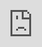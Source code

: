 ```yaml
---
layout: single
title: "Procedural First-Person Animation System"
excerpt: A breakdown of the first-person animation framework used in Cloud Crashers, and guide to building a similar system.
header:
    teaser: /assets/images/per-post/fpp-animation/fppanim-teaser.png
author: Meta
---
```


A breakdown of the first-person animation framework used in _Cloud Crashers_, and guide to building a similar system.

**_This page is still a work-in-progress!_**
{: .notice--info}

## Introduction

**TODO: Teaser**

[_Cloud Crashers_](https://store.steampowered.com/app/2995940/Cloud_Crashers/) is a hero-based fighting game. Each playable character has a unique weapon, set of abilities, and overall aesthetic that feels distinct.

When designing the game's first-person animation system, we needed a robust framework that could streamline building large numbers of complex animation sets. But we also wanted a way to make each character feel unique, with their own sense of personality.

As I was researching solutions for animation systems, I came across this brilliant GDC talk by Blizzard Entertainment's Matt Boehm:

<iframe width="560" height="315" src="https://www.youtube.com/embed/7t0hLZd_8Z4?si=M6_tnPrCOSfHf0jU&amp;start=1192" title="YouTube video player" frameborder="0" allow="accelerometer; autoplay; clipboard-write; encrypted-media; gyroscope; picture-in-picture; web-share" referrerpolicy="strict-origin-when-cross-origin" allowfullscreen></iframe>
<br>
In this presentation, Matt breaks down how _Overwatch_ uses animation layers, additives, and spring models—among other tricks—to convey each hero's unique personality through procedural first-person animations.

Even though it isn't a technical talk, Matt's high-level explanation of _Overwatch's_ animation framework provided great insights and inspiration for building a similar system for _Cloud Crashers_ in Unreal Engine.

In this article, I'll show how to implement a flexible first-person animation system from scratch. By the end, we'll have an extremely powerful animation blueprint which can be used to create robust animation sets like this:

**TODO: Final result**

If you want to skip over the tutorial (I know it's pretty long) and just steal the code, check out the [CharacterAnimInstanceBase](https://github.com/ChangeStudios/ProjectCrash/blob/release/Source/ProjectCrash/Animation/CharacterAnimInstanceBase.h) and [FirstPersonCharacterAnimInstance](https://github.com/ChangeStudios/ProjectCrash/blob/release/Source/ProjectCrash/Animation/FirstPersonCharacterAnimInstance.h) classes on _Cloud Crashers'_ public source code.
<br>
<br>
You'll see that _Cloud Crashers_ actually uses two animation instance classes: a base class and a first-person subclass. This is because _Cloud Crashers_ also supports third-person, and the third-person class re-uses the data in the base animation instance class. For the sake of simplicity, in this tutorial, I've rewritten the base class and first-person class into a single class.
{: .notice--info}

## Base Pose

### Creating an Animation Instance Class

Let's start by creating a new C++ class called `FirstPersonCharacterAnimInstance`. This will be a subclass of Unreal's `AnimInstance` class, and will serve as the base class for our animation blueprint.

We'll be collecting a lot of data, and performing a lot of calculations for our character. Doing this in a C++ class will be a lot easier, and will help keep our animation blueprint clean. We'll cache all of our data so our animators (us) have access to it in the animation graph.

In our constructor, let's enable [multithreading](https://dev.epicgames.com/documentation/en-us/unreal-engine/animation-optimization-in-unreal-engine) to avoid bottlenecks when animating multiple characters.

{% highlight c++ %}
// FirstPersonCharacterAnimInstance.h

UClass(Abstract)
class PROJECTCRASH_API UFirstPersonCharacterAnimInstance : public UAnimInstance
{
    GENERATED_BODY()

public:

    UFirstPersonCharacterAnimInstance();
}
{% endhighlight %}

{% highlight c++ %}
// FirstPersonCharacterAnimInstance.cpp

UFirstPersonCharacterAnimInstance::UFirstPersonCharacterAnimInstance()
{
    bUseMultiThreadedAnimationUpdate = true;
}
{% endhighlight %}

Remember to replace `PROJECTCRASH_API` with your game's API name. Unreal does this automatically if you use the "New C++ Class..." option.
{: .notice--info}

### Locomotion Blend Space and State Machine

Like Matt says, we need to start with a base pose for our character. Then, we'll play our animations on top of that (we'll use Unreal Engine's [animation slots](https://dev.epicgames.com/documentation/en-us/unreal-engine/animation-slots-in-unreal-engine) instead of [Maya Layers](https://help.autodesk.com/view/MAYAUL/2024/ENU/?guid=GUID-5C202CB8-EB3C-4ADE-B203-5F93A9FD9104)), and apply additive poses on top of the resulting animation.

To get the base pose, we're going to use a simple locomotion blend space. First-person locomotion animations are significantly less complex than third-person: we don't need to account for turns or bother with state machines; we just need to blend between an `Idle` animation and a `Walking` animation.

Let's create a new animation blueprint based on our animation instance class, and start by playing a blend space. Since we want to re-use this animation blueprint with each character, we'll create a new `Idle/Walk BS` blend space variable and bind it to the player.

![Blend space player without inputs]({{ '/' | absolute_url }}/assets/images/per-post/fpp-animation/fppanim-locomotion-bs-01.png){: .align-center}

This is how we'll define all of our animation assets. This way, to make each character's animation blueprint, all we have to do is subclass this animation blueprint and set each variable to use that character's unique animation assets and settings.
{: .notice--info}

This blend space will work perfectly for our grounded movement, but we also need to account for when we jump or fall. So, before we go any further, let's create a new state machine that will switch between our grounded and airborne locomotion:

![Locomotion state machine]({{ '/' | absolute_url }}/assets/images/per-post/fpp-animation/fppanim-locomotion-sm-01.png){: .align-center}

Inside, we only need two states: one for when we're on the ground and one for when we're in the air. For the grounded state, we'll use the blend space we just created (you can just copy/paste it).

For our airborne state, we'll simply loop a new `Falling` animation sequence, which we can bind to a new variable (in _Cloud Crashers_, we just re-use the idle animation):

![Locomotion state machine states]({{ '/' | absolute_url }}/assets/images/per-post/fpp-animation/fppanim-locomotion-sm-02.png){: .align-center}

![Airborne state]({{ '/' | absolute_url }}/assets/images/per-post/fpp-animation/fppanim-locomotion-sm-03.png){: .align-center}

State machines for jumping are usually extremely complex, in order to account for each state of the jump (`Jump`, `Falling Up`, `Apex`, etc.). But we're actually going to create our jump animations procedurally with our additives later, so we just need this one state.
{: .notice--info}

Next, we'll calculate the parameters we need to drive our blend space and transition between our locomotion states.

### Calculating Velocity Data

To blend the animations in our blend space, we need our character's speed. Specifically, because we're using a 2D blend space that can define animations for walking in each direction, we want to know how fast the character is moving forwards or backwards, and right or left.

_Cloud Crashers_ uses the same walking animation regardless of the direction the character is moving, but we have the option to use directional animations. Either way, we'll need these variables to calculate our additives later.
{: .notice--info}

To get these values, we want to calculate the character's velocity along their local x-axis (forward/backward) and local y-axis (right/left).

In our animation instance, let's define some variables in our header file:

{% highlight c++ %}
protected:

	// This character's current velocity, relative to its world rotation.
	UPROPERTY(BlueprintReadOnly, Category = "Velocity Data")
	FVector LocalVelocity;

	// This character's current local velocity with vertical velocity (Z) masked out.
	UPROPERTY(BlueprintReadOnly, Category = "Velocity Data")
	FVector LocalVelocity2D;

	/* This character's current local velocity, normalized to its maximum movement speed. Vertical velocity (Z) is
	 * masked out. */
	UPROPERTY(BlueprintReadOnly, Category = "Velocity Data")
	FVector LocalVelocity2DNormalized;
{% endhighlight %}

We want to update these variables (and most of the variables we'll use) every frame. To do this with multithreading, we implement the `NativeThreadSafeUpdateAnimation` function:
{% highlight c++ %}
public:

	virtual void NativeThreadSafeUpdateAnimation(float DeltaSeconds) override;
{% endhighlight %}

Now, in our implementation (.cpp) file, we'll start with a couple checks to make sure we have what we need to calculate these variables. To normalize our velocity to our maximum speed, we need our [character movement component](https://dev.epicgames.com/documentation/en-us/unreal-engine/movement-components-in-unreal-engine#charactermovementcomponent). So let's make sure we have one:

{% highlight c++ %}
void UFirstPersonCharacterAnimInstance::NativeThreadSafeUpdateAnimation(float DeltaSeconds)
{
    Super::NativeThreadSafeUpdateAnimation(DeltaSeconds);

	APawn* PawnOwner = TryGetPawnOwner();
	if (!PawnOwner)
	{
		return;
	}

	UCharacterMovementComponent* CharMovementComp = Cast<UCharacterMovementComponent>(PawnOwner->GetMovementComponent());
	if (!CharMovementComp || (CharMovementComp->MovementMode == MOVE_None))
	{
		return;
	}

	// ...
}
{% endhighlight %}

We'll be calculating a lot of variables; I don't want to put them all into `NativeThreadSafeUpdateAnimation`. Instead, we'll separate them into different functions. To update our velocity variables, let's create a new function called `UpdateVelocityData`. Inside, we'll calculate our character's local velocity, normalize with their maximum movement speed:

{% highlight c++ %}
protected:

	// Calculate velocity data this frame.
	void UpdateVelocityData();
{% endhighlight %}

{% highlight c++ %}
void UFirstPersonCharacterAnimInstance::NativeThreadSafeUpdateAnimation(float DeltaSeconds)
{
    // ... 

    UpdateVelocityData();
}
{% endhighlight %}

{% highlight c++ %}
void UFirstPersonCharacterAnimInstance::UpdateVelocityData()
{
    APawn* PawnOwner = TryGetPawnOwner();
    UCharacterMovementComponent* CharMovementComp = Cast<UCharacterMovementComponent>(PawnOwner->GetMovementComponent());

    const FVector WorldVelocity = PawnOwner->GetVelocity();
    const FRotator WorldRotation = PawnOwner->GetActorRotation();
    
    // The character's "local" velocity is their world velocity relative to their world rotation.
    LocalVelocity = WorldRotation.UnrotateVector(WorldVelocity);
    LocalVelocity2D = LocalVelocity * FVector(1.0f, 1.0f, 0.0f);
    
    // Normalize the character's local velocity to their maximum movement speed.
    const float MaxMovementSpeed = CharMovementComp->GetMaxSpeed();
    const float NormalizedX = FMath::Clamp(UKismetMathLibrary::NormalizeToRange(LocalVelocity2D.X, 0.0f, MaxMovementSpeed), -1.0f, 1.0f);
    const float NormalizedY = FMath::Clamp(UKismetMathLibrary::NormalizeToRange(LocalVelocity2D.Y, 0.0f, MaxMovementSpeed), -1.0f, 1.0f);
    LocalVelocity2DNormalized = FVector(NormalizedX, NormalizedY, 0.0f);
}
{% endhighlight %}

Back in our animation blueprint, we can bind our local, normalized velocity to our blend space player:

![Blend space player final]({{ '/' | absolute_url }}/assets/images/per-post/fpp-animation/fppanim-locomotion-bs-02.png){: .align-center}

Now, we have a base locomotive pose based on our directional movement speed. But we still need to transition between our `Grounded` and `Airborne` states. If we don't, we'll keep running when we jump or fall, which isn't what we want.

To transition between states, we can simply check the character's current movement mode inside the transition rules:

![Grounded to airborne transition rule]({{ '/' | absolute_url }}/assets/images/per-post/fpp-animation/fppanim-sm-rule-01.png){: .align-center}

![Airborne to grounded transition rule]({{ '/' | absolute_url }}/assets/images/per-post/fpp-animation/fppanim-sm-rule-02.png){: .align-center}

Remember to use the `Property Access` node to keep our blueprint thread-safe!
{: .notice--info}

Finally, we have our base pose, based on our directional movement speed _and_ our current movement state:

<video width="100%" height="100%" muted autoplay loop>
   <source src="/assets/videos/per-post/fpp-animation/fpp-anim-locomotion-final-vid.mp4" type="video/mp4">
    Video tag not supported.
</video>
<br>
## Additives

Now things get more interesting. To add that extra level of personality to our animations, we're going to use additive poses to offset the base pose. We want to apply three different additives:

- **Movement Sway**: Make the character lean toward or lag behind the direction they're moving.
- **Aim Sway**: Make the character's weapon lead or lag behind the player's aim when they turn.
- **Falling Offset**: Blend to a `Jumping` or `Landing` pose based on the character's vertical velocity. This creates a procedural "Jump" animation that is more flexible and, more importantly, looks much nicer than one that uses a state machine (i.e. `Grounded` -> `Jump` -> `Falling Up` -> `Apex` -> `Falling Down` -> `Landing` -> `Grounded`).

You might hear some people say "rolls," "aim roll," or "turning sway" instead of "aim sway."
{: .notice--info}

Just so it's clear what we're trying to achieve, here's an example of what these poses may look like. This is the set of additive poses for the **Knight** character:

<video width="100%" height="100%" muted autoplay loop>
   <source src="/assets/videos/per-post/fpp-animation/fpp-anim-additive-poses-vid.mp4" type="video/mp4">
    Video tag not supported.
</video>

If you watched the GDC talk linked at the beginning of this post, this is what Matt called the "aim suite."
{: .notice--info}

Here's what these animation assets actually look like in _Cloud Crashers_. Notice how they're simply an animation sequence that's one frame-long (yours don't need to be exactly one frame, but we'll only ever use one frame of the animation):

![Additive animation asset]({{ '/' | absolute_url }}/assets/images/per-post/fpp-animation/fppanim-additive-settings-01.png){: .align-center}

Applying these sways and offsets as additive animations allows us to apply them on top of whatever the character animation is currently playing, similar to an [aim offset](https://dev.epicgames.com/documentation/en-us/unreal-engine/aim-offset-in-unreal-engine). Whether we're idling, walking, reloading, or doing anything else, our sways and offsets will still be applied.

For a short explanation of how additive animations actually work, check out the documentation on aim offsets, linked above.
{: .notice--info}

### Applying Additives

To apply these additives, we'll take our base pose and layer them on top. Since we want to apply _different_ additives depending on the direction of the driving variable (e.g. `Fall Up` with a positive velocity vs. `Fall Down` with a negative velocity), we can use more blend spaces to determine which additives to play.

Now, we _could_ create another blend space and use an `Apply Additive` node to apply each one. But a better solution would actually be to use an aforementioned aim offset, because an aim offset is essentially an additive blend space: aim offsets evaluate a blend space and additively apply the result on top of a base pose, which is exactly what we want to do.

Instead of creating an aim offset asset, I'm actually going to create the aim offsets _inside_ the animation blueprint with the `Aim Offset Blend Space` node. This way, we don't need to create an aim offset asset for every additive set, for every character; we can just change the additive animation assets in each character's animation blueprint.

![Additive aim offset nodes in animation graph]({{ '/' | absolute_url }}/assets/images/per-post/fpp-animation/fppanim-aim-offsets-no-params-01.png){: .align-center}

Our `Alpha` should always be 1.0, so I've unchecked `Expose as Pin` from the `Alpha` binding. I'm also using a `Aim Offset Blend Space 1D` for the `Falling Offset`, since we only need one axis for this offset.
{: .notice--info}

Inside, each aim offset has samples evaluating a bound animation sequence at the extrema of each axis. Since we're treating our additive animations as poses, we can skip the overhead of actually playing them, and instead just evaluate the pose at their first (and only) frame (specified by the `Explicit Time` parameter). On the left, you'll also see the new variables we've created to bind our animation assets.

![Aim offset graph]({{ '/' | absolute_url }}/assets/images/per-post/fpp-animation/fppanim-additive-aim-offsets-no-params-01.png){: .align-center}

![Aim offset sample]({{ '/' | absolute_url }}/assets/images/per-post/fpp-animation/fppanim-additive-aim-offsets-no-params-02.png){: .align-center}

For the samples at the center of our graph (`(0, 0)`, where we don't want to apply any additives), we're evaluating whatever pose our additives are defined relative to. This ensures that no additives are applied when the additive value is `0.0`. Otherwise, our aim offsets will try to create a base pose by averaging each additive, instead of just leaving the underlying animation alone when we don't want any additives applied to it.

For _Cloud Crashers_, our additives are defined relative to the first frame of the `Idle` animation, which we export as an asset called `Aim Forward` for convenience. You can see this in the image of the additive animation asset above.
{: .notice--info}

### Calculating Additives

Here's where things get tricky: our blend spaces need parameters to determine how to apply each additive. Let's consider what values we want to bind to each additive type:

- **Movement Sway**: Horizontal velocity (how fast we're moving forwards/backwards and right/left)
- **Aim Sway**: Rotational velocity (how fast we're turning up/down and right/left)
- **Falling Offset**: Vertical velocity (how fast we're jumping up/falling down)

Logically, if we normalize these values and bind them to our blend spaces, like we did with our locomotion, we should get what we're looking for. So let's see what happens when we try this:

<video width="100%" height="100%" muted autoplay loop>
   <source src="/assets/videos/per-post/fpp-animation/fpp-anim-interped-additives-no-bs-smoothing-vid.mp4" type="video/mp4">
    Video tag not supported.
</video>

Well, that looks... odd. If you looked closely at the `Blend Space` settings in our aim offsets, you might realize that this is because we aren't smoothing between our additives.

Characters in _Cloud Crashers_ have an acceleration speed of `16384.0 cm/s`, so whenever we start moving in one direction, we reach our maximum velocity very quickly, and when we stop, we return to being idle very quickly. The same issue occurs with our other additives when we turn, jump, or fall.

By adding `Smoothing Time` to our aim offsets, we'll blend between additives more slowly, creating a smoother transition. Let's try using the `Ease In/Out` smoothing type:

<video width="100%" height="100%" muted autoplay loop>
   <source src="/assets/videos/per-post/fpp-animation/fpp-anim-interped-additives-with-bs-smoothing-vid.mp4" type="video/mp4">
    Video tag not supported.
</video>

Okay, some of those look a _little_ better. Maybe one of the other smoothing types will look better?

I'll save you the time: they don't. So what's wrong?

Let's take a second to think about what effect we actually want to achieve.

We want to realistically simulate how our body organically reacts to movement. Our current method is linearly interpolating between different poses, essentially just "snapping" between poses depending on the direction we're moving, turning, or falling. Mathematically, blending poses like that (like we did in the first video above) looks like this:

![Linear interpolation graph]({{ '/' | absolute_url }}/assets/images/per-post/fpp-animation/fpp-anim-linear-interpolation-graph-01.png){: .align-center}

The problem is that our bodies don't move that mechanically. When our muscles move, they don't "snap" into place. They take time to start moving, might overshoot their destination, and take time to stop and settle into place. Visually, our muscles move between positions more like this:

![Spring interpolation graph]({{ '/' | absolute_url }}/assets/images/per-post/fpp-animation/fpp-anim-spring-interpolation-graph-01.png){: .align-center}

Well, fortunately for us, there's a mathematical model that does exactly this, and it's what _Overwatch_ uses to get their natural-looking sways: **springs**.

## Springs

Springs (or, more technically, "[_oscillating systems_](https://en.wikipedia.org/wiki/Oscillation)") provide a perfect way to simulate how our bodies move because, from a visual perspective, they move very similarly. Springs have tension, so they take time to start and stop moving, and their bounciness causes them to oscillate back and forth before settling back into place.

The graph above is a simple equation called **[damped oscillation](https://www.geeksforgeeks.org/damped-oscillation-definition-equation-types-examples/)**. But we'll be using a more robust model that's already built into Unreal Engine.
{: .notice--info}

So, how can we leverage spring models to apply additives more naturally?

The current magnitude of each of our additives (i.e. how heavily they're applied) will be determined by a scalar variable called the `Current Value`. Each frame, we'll calculate a `Target Value` using the data from that frame. For example, if we're moving forward very fast, our target value for our forward/backward movement sway will be a large positive number (positive for forward, negative for backward). But if we suddenly stop moving, the target value will be `0`.

Next, we'll plug our `Current Value` and `Target Value` into a spring model. Our spring model will give us a new `Current Value` by stepping towards the `Target Value`, depending on how much time passed this frame. Finally, we update `Current Value`, and repeat this process the next frame, and so on.

By continuously blending towards whichever pose is desired by our additives' dependent values (horizontal, rotational, and vertical velocity, respectively), this method not only achieves more natural-looking blending, but _also_ fixes our smoothing issue. Linear interpolation isn't great at handling sharp changes (like quickly turning back and forth in the video above), but springs are _great_ at it. This is because of how [springs _damp_ oscillations](https://en.wikipedia.org/wiki/Damping): they're able to handle these dramatic changes, and can smoothly interpolate between rapidly changing targets without breaking.

If that's confusing, skip ahead to our final results, and compare how quickly turning right and left looks compared to the videos above. This will more clearly demonstrate the effects of spring damping.
{: .notice--info}

### Calculating Aim Data

We'll be using the same method of calculation for all three of our additives. We already have the data we need for our movement sway and falling offset (which we collected in our `UpdateVelocityData` function). But we still need to calculate some data for our aim sway.

Our aim sway is determined by how quickly our character is turning right or left and up or down. Since this is a first-person game, our character's rotation is determined by our camera. So all we need to do is calculate how much our camera rotates each frame along each axis: yaw (right/left) and pitch (up/down).

We'll actually use our pawn's `BaseAimRotation`, which gives us the controller's aim rotation, instead of wasting time trying to find the player's camera.
{: .notice--info}

Let's create a new function to calculate this data, with a float parameter called `DeltaSeconds`. This will be given by `NativeThreadSafeUpdateAnimation`, and it tells us how much time has passed this frame (e.g. at 60 frames/second: `1.0 seconds ÷ 60.0 frames ≈ 0.0167 seconds/frame`). We didn't need this for our movement data because actors already track their velocity, but we'll need to calculate our camera's rotation speed ourselves.

{% highlight c++ %}
protected:
    
    // Calculate aim data this frame.
    void UpdateAimData(float DeltaSeconds);
{% endhighlight %}

{% highlight c++ %}
void UFirstPersonCharacterAnimInstance::NativeThreadSafeUpdateAnimation(float DeltaSeconds)
{
    // ...
    
    UpdateAimData(DeltaSeconds);
}
{% endhighlight %}

Let's also add the variables we'll be calculating:

{% highlight c++ %}
protected:

    // This character's current base aim rotation.
    UPROPERTY(BlueprintReadOnly, Category = "Aim Data")
    FRotator AimRotation;
    
    // The normalized rate at which the owning character's aim yaw is changing, in degrees/second.
    UPROPERTY(BlueprintReadOnly, Category = "Aim Data", DisplayName = "Aim Speed (Right/Left)")
    float AimSpeedRightLeft;
    
    // The normalized rate at which the owning character's aim pitch is changing, in degrees/second.
    UPROPERTY(BlueprintReadOnly, Category = "Aim Data", DisplayName = "Aim Speed (Up/Down)")
    float AimSpeedUpDown;
{% endhighlight %}

We want to calculate our rotation speed in `Degrees/Second`. We can do this with the following formula:

$$\frac{Degrees}{Second} = \frac{Degrees}{Frame} \cdot \frac{Frames}{Second}$$

`Degrees/Frame` is the amount we've rotated this frame, and we can calculate `Frames/Second` by taking the inverse of `DeltaSeconds` (since `DeltaSeconds` represents `Seconds/Frame`):

{% highlight c++ %}
void UFirstPersonCharacterAnimInstance::UpdateAimData(float DeltaSeconds)
{
    const FRotator PreviousAimRotation = AimRotation;
    
    AimRotation = TryGetPawnOwner()->GetBaseAimRotation();
    AimRotation.Pitch = FRotator::NormalizeAxis(AimRotation.Pitch); // Fix for a problem with how UE replicates aim rotation.
    
    // Use a normalized delta to account for winding (e.g. 359.0 -> 1.0 should be 2.0, not -358.0).
    const FRotator RotationDelta = UKismetMathLibrary::NormalizedDeltaRotator(AimRotation, PreviousAimRotation);
    
    const float InverseDeltaSeconds = ((DeltaSeconds > 0.0f) ? (1.0f / DeltaSeconds) : 0.0f); // Avoid dividing by 0.
    
    AimSpeedRightLeft = RotationDelta.Yaw * InverseDeltaSeconds;
    AimSpeedUpDown = RotationDelta.Pitch * InverseDeltaSeconds;
}
{% endhighlight %}

In _Cloud Crashers_, we skip the aim speed calculation the first frame. If our character is spawned, for example, with a rotation of `(0, 0, 180)`, our initial aim speed will be 180 degrees/second, because `AimRotation` is initialized to `(0, 0, 0)`. On the first frame, we just update `AimRotation`, to properly initialize it, and leave our aim speeds at `0.0` to avoid this.
{: .notice--info}

Now, we have our current aim speed in `Degrees/Second`.

### Calculating Springs

Finally, it's time to calculate our additive values. For each of our three additive sets, we'll need three sets of variables.

First, we need `CurrentSpring` scalar variables to track the current value of each additive (this is the `Current Value` mentioned earlier). These variables are what we'll actually use as the parameters for our aim offsets.

Second, we need `SpringState` variables of type `FFloatSpringState`. These are used by spring models to track the current state of each spring. But Unreal is nice enough to handle these variables for us; all we need to do is define them and pass them into the spring model calculations.

Lastly, we need a set of variables to define the properties of each spring model. This will allow us to finely tune the behavior of each spring: we can control how quickly they move, how stiff they are, how much they oscillate, etc. **This** is the real highlight of the entire animation system: having unique, fully customizable models for _every_ additive of _every_ character allows us to give each character a distinct look and feel, and gives us the creative freedom to easily make that look and feel whatever we want!

Spring models are defined by a few different properties. So before we start adding any variables, let's go ahead and create a new structure to more efficiently define our different spring models:

{% highlight c++ %}
// FirstPersonCharacterAnimInstance.h, right above our FirstPersonCharacterAnimInstance class.

/**
 * Defines the behavior of a spring model. Used for performing calculations for sway animations.
 */
USTRUCT(BlueprintType)
struct FFloatSpringModelData
{
    GENERATED_BODY()

    /* Controls the amplitude of the spring model. This value is signed, so setting it to a negative number reverses the
     * direction of the spring (e.g. to create the effect of leading versus lagging). */
    UPROPERTY(EditDefaultsOnly, BlueprintReadOnly, Category = "Spring Model", Meta = (ClampMin = -10.0f, UIMin = -10.0f, ClampMax = 10.0f, UIMax = 10.0f))
    float InterpSpeed = 1.0f;

    /* Represents the stiffness of this spring. Higher values reduce overall oscillation. Scales with Mass (i.e. a lower
     * mass will make the spring appear less stiff). */
    UPROPERTY(EditDefaultsOnly, BlueprintReadOnly, Category = "Spring Model", Meta = (ClampMin = 0.0f, UIMin = 0.0f, ClampMax = 100.0f, UIMax = 100.0f))
    float Stiffness = 25.0f;

    /* The amount of damping applied to the spring. 0.0 means no damping (full oscillation), 1.0 means full damping
     * (no oscillation). */
    UPROPERTY(EditDefaultsOnly, BlueprintReadOnly, Category = "Spring Model", Meta = (ClampMin = 0.0f, UIMin = 0.0f, ClampMax = 1.0f, UIMax = 1.0f))
    float CriticalDampingFactor = 0.5f;

    // A multiplier that simulates the spring's, affecting the amount of force required to oscillate it.
    UPROPERTY(EditDefaultsOnly, BlueprintReadOnly, Category = "Spring Model", Meta = (ClampMin = 1.0f, UIMin = 1.0f, ClampMax = 100.0f, UIMax = 100.0f))
    float Mass = 10.0f;
};
{% endhighlight %}

`Clamp Min/Max` and `UI Min/Max` define the lower and upper bounds when setting these variables in the editor (`Clamp` limits the values set, `UI` defines a slider for adjusting them). I've found these to be good values through testing, but feel free to tweak them if you want.
{: .notice--info}

### Movement Sway

Let's start with our first additive suite: movement sway. Here are the variables we'll need in our header:

{% highlight c++ %}
// Spring models.
protected:

    // The spring model used to drive forward/backward movement sway for this animation instance.
    UPROPERTY(EditDefaultsOnly, Category = "Spring Models|Movement Sway", DisplayName = "Forward/Backward Sway Spring Model")
    FFloatSpringModelData MoveSwayForwardBackwardSpringModelData;

    // The spring model used to drive right/left movement sway for this animation instance.
    UPROPERTY(EditDefaultsOnly, Category = "Spring Models|Movement Sway", DisplayName = "Right/Left Sway Spring Model")
    FFloatSpringModelData MoveSwayRightLeftSpringModelData;

// Current spring values.
protected:

    // The current spring value of the forward/backward movement sway spring.
    UPROPERTY(BlueprintReadOnly, Category = "Sway Data|Movement Sway", DisplayName = "Current Movement Sway Value (Forward/Backward)")
    float CurrentSpringMoveForwardBackward;

    // The current spring value of the right/left movement sway spring.
    UPROPERTY(BlueprintReadOnly, Category = "Sway Data|Movement Sway", DisplayName = "Current Movement Sway Value (Right/Left)")
    float CurrentSpringMoveRightLeft;

// Internal spring states.
private:

    // Spring state for the forward/backward movement sway's spring calculations.
    FFloatSpringState SpringStateMoveForwardBackward;

    // Spring state for the right/left movement sway's spring calculations.
    FFloatSpringState SpringStateMoveRightLeft;
{% endhighlight %}

You might realize that `FirstPersonCharacterAnimInstance` is starting to get pretty long (good thing we didn't do this in our animation blueprint!). If you want to see how we keep everything organized in _Cloud Crashers_, check out our [FirstPersonCharacterAnimInstance.h](https://github.com/ChangeStudios/ProjectCrash/blob/release/Source/ProjectCrash/Animation/FirstPersonCharacterAnimInstance.h) file.
{: .notice--info}

Next, let's create a new function to perform our movement sway update.

{% highlight c++ %}
protected:

    // Updates movement sway data using a spring model.
    void UpdateMovementSwayData();
{% endhighlight %}

{% highlight c++ %}
void UFirstPersonCharacterAnimInstance::NativeThreadSafeUpdateAnimation(float DeltaSeconds)
{
    // ...

    UpdateMovementSwayData();
}
{% endhighlight %}

Inside, we'll start by calculating the `Target Value` for our forward/backward movement sway's spring. We do this by normalizing our current speed with our character's maximum speed (just like we did for our locomotion blend space), and scaling it with our spring model's `InterpSpeed`.

{% highlight c++ %}
void UFirstPersonCharacterAnimInstance::UpdateMovementSwayData()
{
    // Use the owning pawn's maximum movement speed as the bound for movement sway.
    const float MaxMovementSpeed = TryGetPawnOwner()->GetMovementComponent()->GetMaxSpeed();

    // Calculate the forward/backward movement spring target.
    const float ClampedSpeedX = FMath::Clamp(LocalVelocity2D.X, -MaxMovementSpeed, MaxMovementSpeed);
    const float SpringTargetForwardBackward = UKismetMathLibrary::NormalizeToRange((ClampedSpeedX * MoveSwayForwardBackwardSpringModelData.InterpSpeed), 0.0f, MaxMovementSpeed);
}
{% endhighlight %}

Next, we'll retrieve our `DeltaSeconds` to use in our spring calculation. But if `DeltaSeconds` is too large, we'll return early. We do this to avoid unnecessary calculations at low frame rates. At these frame rates, our movement and aim values are being updated so slowly that our sways and offsets will look choppy (plus, this skips unnecessary calculations during poor performance: no one will notice a missing sway at 10 FPS):

{% highlight c++ %}
void UFirstPersonCharacterAnimInstance::UpdateMovementSwayData()
{
    // ...

    // Don't bother performing spring calculations at low frame-rates.
    const float DeltaSeconds = GetDeltaSeconds();
    if (DeltaSeconds > MIN_DELTA_TIME_FOR_SPRING_CALCULATIONS)
    {
        return;
    }
}
{% endhighlight %}

You can hard-code any value for this. In _Cloud Crashers_, we use a macro called `MIN_DELTA_TIME_FOR_SPRING_CALCULATIONS`. This is defined at the top of the file like this:

{% highlight c++ %}
// Inverse of the minimum frame rate required to perform spring calculations.
#define MIN_DELTA_TIME_FOR_SPRING_CALCULATIONS 0.1f // 10 fps
{% endhighlight %}

Before we perform the spring calculation, let's also scale our spring model's `Stiffness` value. The effective range of the `Stiffness` parameter in the spring calculation is a little hard to work with. Scaling it by a constant value can change this range to something more intuitive for animators. In _Cloud Crashers_, we use another macro set to a value of `35.0`, which results the range close to `0 -> 100`:

{% highlight c++ %}
/* Universal multiplier applied to spring model stiffness. Used to scale stiffness values to a more intuitive
 * range for animators. */
#define SPRING_STIFFNESS_SCALER 35.0f
{% endhighlight %}

{% highlight c++ %}
void UFirstPersonCharacterAnimInstance::UpdateMovementSwayData()
{
    // ...
    
    /* Apply an arbitrary multiplier to the spring's stiffness value. This scales viable spring stiffness values to a
     * more intuitive range of (0 -> 100) when adjusting spring model data. */
    const float EffectiveStiffness = MoveSwayForwardBackwardSpringModelData.Stiffness * SPRING_STIFFNESS_SCALER;
}
{% endhighlight %}

Finally, we'll perform the spring calculation. This is as easy as calling Unreal's built-in function for float spring interpolation:

{% highlight c++ %}
void UFirstPersonCharacterAnimInstance::UpdateMovementSwayData()
{
    // ...

    // Perform the spring calculation with the given data.
    CurrentSpringMoveForwardBackward = UKismetMathLibrary::FloatSpringInterp
    (
        CurrentSpringMoveForwardBackward,
        SpringTargetForwardBackward,
        SpringStateMoveForwardBackward,
        EffectiveStiffness,
        MoveSwayForwardBackwardSpringModelData.CriticalDampingFactor,
        DeltaSeconds,
        MoveSwayForwardBackwardSpringModelData.Mass,
        1.0f,
        false
    );
}
{% endhighlight %}

Now, we need to do the exact same thing for our right/left movement sway. And since we'll be performing this exact same process for _every_ additive calculation, it's a good idea to move most of this code to a new helper function, which we can call `UpdateFloatSpringInterp`:

{% highlight c++ %}
protected:

    /**
     * Performs a float spring interpolation using the given data.
     *
     * @param SpringCurrent			The current spring interpolation value.
     * @param SpringTarget			The target spring interpolation value.
     * @param SpringState			Data for the calculating spring model. Each spring model should use a unique spring
     *                                          state variable.
     * @param SpringData			Data used to define the behavior of the spring model.
     * @return					The resulting spring interpolation value.
     */
    float UpdateFloatSpringInterp(float SpringCurrent, float SpringTarget, FFloatSpringState& SpringState, FFloatSpringModelData& SpringData);
{% endhighlight %}

{% highlight c++ %}
float UFirstPersonCharacterAnimInstance::UpdateFloatSpringInterp(float SpringCurrent, float SpringTarget, FFloatSpringState& SpringState, FFloatSpringModelData& SpringData)
{
    const float DeltaSeconds = GetDeltaSeconds();
    
    // Don't bother performing spring calculations at low frame-rates.
    if (DeltaSeconds > MIN_DELTA_TIME_FOR_SPRING_CALCULATIONS)
    {
        return SpringCurrent;
    }
    
    /* Apply an arbitrary multiplier to the spring's stiffness value. This scales viable spring stiffness values to a
     * more intuitive range of (0 - 100) when adjusting spring model data. */
    const float EffectiveStiffness = SpringData.Stiffness * SPRING_STIFFNESS_SCALER;
    
    // Perform the spring calculation with the given data.
    return UKismetMathLibrary::FloatSpringInterp
    (
        SpringCurrent,
        SpringTarget,
        SpringState,
        EffectiveStiffness,
        SpringData.CriticalDampingFactor,
        DeltaSeconds,
        SpringData.Mass,
        1.0f,
        false
    );
}
{% endhighlight %}

Now we can replace most of the code in our `UpdateMovementSwayData`. Here's what the final version of the function looks like when we also add the calculation for our right/left movement sway:

{% highlight c++ %}
void UFirstPersonCharacterAnimInstance::UpdateMovementSwayData()
{
    // Use the owning pawn's maximum movement speed as the bound for movement sway.
    const float MaxMovementSpeed = TryGetPawnOwner()->GetMovementComponent()->GetMaxSpeed();

    // Calculate the forward/backward movement spring.
    const float ClampedSpeedX = FMath::Clamp(LocalVelocity2D.X, -MaxMovementSpeed, MaxMovementSpeed);
    const float SpringTargetForwardBackward = UKismetMathLibrary::NormalizeToRange((ClampedSpeedX * MoveSwayForwardBackwardSpringModelData.InterpSpeed), 0.0f, MaxMovementSpeed);

    CurrentSpringMoveForwardBackward = UpdateFloatSpringInterp
    (
        CurrentSpringMoveForwardBackward,
        SpringTargetForwardBackward,
        SpringStateMoveForwardBackward,
        MoveSwayForwardBackwardSpringModelData
    );

    // Calculate the right/left movement spring.
    const float ClampedSpeedY = FMath::Clamp(LocalVelocity2D.Y, -MaxMovementSpeed, MaxMovementSpeed);
    const float SpringTargetRightLeft = UKismetMathLibrary::NormalizeToRange((ClampedSpeedY * MoveSwayRightLeftSpringModelData.InterpSpeed), 0.0f, MaxMovementSpeed);

    CurrentSpringMoveRightLeft = UpdateFloatSpringInterp
    (
        CurrentSpringMoveRightLeft,
        SpringTargetRightLeft,
        SpringStateMoveRightLeft,
        MoveSwayRightLeftSpringModelData
    );
}
{% endhighlight %}

Perfect! And before we move on, we can check to see if this works. All we have to do is plug our `CurrentSpringMoveForwardBackward` and `CurrentSpringMoveRightLeft` variables into our aim offset:

![Movement sway aim offset with parameters]({{ '/' | absolute_url }}/assets/images/per-post/fpp-animation/fppanim-movement-sway-aim-offset-w-params-01.png){: .align-center}

If we test out our animation blueprint now, we'll see our movement sway works! We can adjust our spring models' properties inside the animation blueprint to get whatever effect we want. We can even edit them during PIE and see our sway change in real time!

<iframe width="560" height="315" src="https://www.youtube-nocookie.com/embed/BoFw96KQgQA?color=white&controls=0&modestbranding=1&mute=1&rel=0" frameborder="0" allow="accelerometer; autoplay; encrypted-media; gyroscope; picture-in-picture; fullscreen"  style="position: absolute; top: 0px; left: 0px; width: 100%; height: 100%;"></iframe>
<br>
### Aim Sway

Now that our movement sway is working, implementing aim sway will be really easy, because we can use the exact same method!

We'll start with another set of variables in our header file:

{% highlight c++ %}
// Spring models.
protected:

    // The spring model used to drive right/left aim sway for this animation instance.
    UPROPERTY(EditDefaultsOnly, Category = "Spring Models|Aim Sway", DisplayName = "Right/Left Sway Spring Model")
    FFloatSpringModelData AimSwayRightLeftSpringModelData;

    // The spring model used to drive up/down aim sway for this animation instance.
    UPROPERTY(EditDefaultsOnly, Category = "Spring Models|Aim Sway", DisplayName = "Up/Down Sway Spring Model")
    FFloatSpringModelData AimSwayUpDownSpringModelData;

// Current spring values.
protected:

    // The current spring value for the right/left aim sway spring.
    UPROPERTY(BlueprintReadOnly, Category = "Sway Data|Aim Sway", DisplayName = "Current Aim Sway Value (Right/Left)")
    float CurrentSpringAimRightLeft;

    // The current spring value for the up/down aim sway spring.
    UPROPERTY(BlueprintReadOnly, Category = "Sway Data|Aim Sway", DisplayName = "Current Aim Sway Value (Up/Down)")
    float CurrentSpringAimUpDown;

// Internal spring states.
private:

    // Spring state for the right/left aim sway's spring calculations.
    FFloatSpringState SpringStateAimRightLeft;

    // Spring state for the up/down aim sway's spring calculations.
    FFloatSpringState SpringStateAimUpDown;
{% endhighlight %}

... and another function for updating our aim sway values:

{% highlight c++ %}
protected:

    // Updates aim sway data using a spring model.
    void UpdateAimSwayData();
{% endhighlight %}

{% highlight c++ %}
void UFirstPersonCharacterAnimInstance::NativeThreadSafeUpdateAnimation(float DeltaSeconds)
{
    // ...

    UpdateAimSwayData();
}
{% endhighlight %}

Now, all we have to do is calculate our spring values, using our aim speed this time (which we already calculated in [Calculating Aim Data](#calculating-aim-data)).

To do this, we need to normalize our aim speed, which is a little tricky, because not every player looks around at the same speed.

If we wanted this to be _really_ consistent, we could use the player's sensitivity value for mice, and their controller's turn-rate for gamepads. But for the sake of simplicity, we can hard-code some arbitrary value (the difference is hardly noticeable):

{% highlight c++ %}
void UFirstPersonCharacterAnimInstance::UpdateAimSwayData(float DeltaSeconds)
{
    const float MaxAimSpeed = 720.0f;
    const float MaxAimSpeedUpDown = (MaxAimSpeed / 2.0f); // Halved because characters' pitch has half the range of their yaw: (-90 -> 90) vs. (0 -> 360).
}
{% endhighlight %}

Note that we half the value for up/down sway because it has a different range of rotation.
{: .notice--info}

Now, we can perform the exact same calculation that we did for our movement sway: clamping our speed, calculating the spring target, and reusing our `UpdateFloatSpringInterp` helper to calculate the spring's new value:

{% highlight c++ %}
void UFirstPersonCharacterAnimInstance::UpdateAimSwayData()
{
    const float MaxAimSpeed = 720.0f;
    const float MaxAimSpeedUpDown = (MaxAimSpeed / 2.0f); // Halved because characters' pitch has half the range of their yaw: (-90 -> 90) vs. (0 -> 360).
    
    // Calculate the right/left aim sway spring.
    const float ClampedSpeedRightLeft = FMath::Clamp(AimSpeedRightLeft, -MaxAimSpeed, MaxAimSpeed);
    const float SpringTargetRightLeft = UKismetMathLibrary::NormalizeToRange((ClampedSpeedRightLeft * AimSwayRightLeftSpringModelData.InterpSpeed), 0.0f, MaxAimSpeed);
    
    CurrentSpringAimRightLeft = UpdateFloatSpringInterp
    (
        CurrentSpringAimRightLeft,
        SpringTargetRightLeft,
        SpringStateAimRightLeft,
        AimSwayRightLeftSpringModelData
    );
    
    // Calculate the up/down aim sway spring.
    const float ClampedSpeedUpDown = FMath::Clamp(AimSpeedUpDown, -MaxAimSpeedUpDown, MaxAimSpeedUpDown);
    const float SpringTargetUpDown = UKismetMathLibrary::NormalizeToRange((ClampedSpeedUpDown * AimSwayUpDownSpringModelData.InterpSpeed), 0.0f, MaxAimSpeedUpDown);
    
    CurrentSpringAimUpDown = UpdateFloatSpringInterp
    (
        CurrentSpringAimUpDown,
        SpringTargetUpDown,
        SpringStateAimUpDown,
        AimSwayUpDownSpringModelData
    );
}
{% endhighlight %}

Plug our spring values into our aim offset...

![Aim sway aim offset with parameters]({{ '/' | absolute_url }}/assets/images/per-post/fpp-animation/fppanim-aim-sway-aim-offset-w-params-01.png){: .align-center}

... and now we've got aim sway, too!

<iframe width="560" height="315" src="https://www.youtube-nocookie.com/embed/EwsE3nC6aXY?color=white&controls=0&modestbranding=1&mute=1&rel=0" frameborder="0" allow="accelerometer; autoplay; encrypted-media; gyroscope; picture-in-picture; fullscreen"  style="position: absolute; top: 0px; left: 0px; width: 100%; height: 100%;"></iframe>
<br>
### Falling Offset

Last, but not least, we've got our falling offset—which we're using to create a procedural jump animation, in case you forgot.

To do that, all we need to do is repeat this process one more time. Fortunately, we only need to calculate one spring this time; our other additives had two axes (forward/backward and right/left, and right/leftt and up/down), but our falling offset just has one: our vertical velocity.

{% highlight c++ %}
One last time, let's declare our variables:

	// Falling offset.

protected:

    // The spring model used to drive the falling (vertical movement) offset for this animation instance.
    UPROPERTY(EditDefaultsOnly, Category = "Spring Models|Falling Offset", DisplayName = "Falling Offset Spring Model")
    FFloatSpringModelData FallingOffsetSpringModelData;

protected:

    // The current spring value of the falling offset spring.
    UPROPERTY(BlueprintReadOnly, Category = "Sway Data|Falling Offset", DisplayName = "Current Falling Offset Value")
    float CurrentSpringFalling;

private:

    // Spring state for the falling offset's spring calculations.
    FFloatSpringState SpringStateFalling;
{% endhighlight %}

And let's create one last function to update our falling offset spring:

{% highlight c++ %}
protected:

    // Updates falling offset data using a spring model.
    void UpdateFallingOffsetData();
{% endhighlight %}

{% highlight c++ %}
void UFirstPersonCharacterAnimInstance::NativeThreadSafeUpdateAnimation(float DeltaSeconds)
{
    // ...

    UpdateFallingOffsetData();
}
{% endhighlight %}

Thankfully, updating our last spring value is really easy. We already have our vertical velocity; all we need to do is normalize it with the velocity at which we jump, since that's the fastest we'll ever jump upwards, and it works well when falling down, too:

{% highlight c++ %}
void UFirstPersonCharacterAnimInstance::UpdateFallingOffsetData()
{
    // Use the owning pawn's jump velocity as the bound for the falling offset.
    const float MaxVerticalSpeed = Cast<UCharacterMovementComponent>(TryGetPawnOwner()->GetMovementComponent())->JumpZVelocity;

    // Calculate the falling offset spring.
    float SpringTargetFalling = UKismetMathLibrary::NormalizeToRange(LocalVelocity.Z, 0.0f, MaxVerticalSpeed);

    CurrentSpringFalling = UpdateFloatSpringInterp
    (
        CurrentSpringFalling,
        SpringTargetFalling,
        SpringStateFalling,
        FallingOffsetSpringModelData
    );
}
{% endhighlight %}

And that's it! Now, we just have to plug this last spring into our aim offset:

![Falling offset aim offset with parameters]({{ '/' | absolute_url }}/assets/images/per-post/fpp-animation/fppanim-falling-offset-aim-offset-with-params-01.png){: .align-center}

... and our falling offset is working:

**TODO: Falling offset result**

## Final Result

With all of our additives, we finally have our finished animation framework!

**TODO: Knight result**

With this system, the possibilities are endless. By simply subclassing the animation blueprint, switching out our animations, and tweaking our spring models, we can get give all of our characters their own feel and personality!

**TODO: Viking result**

**TODO: Soldier result**

## What's Next

Our animation blueprint is far from finished. Depending on your project's needs, you'll still need to add things like animation slots, left-hand IK for two-handed weapons, etc. For example, here's what the _actual_ first-person animation blueprint looks like in _Cloud Crashers_:

![Final animation blueprint anim graph]({{ '/' | absolute_url }}/assets/images/per-post/fpp-animation/fppanim-final-animbp-01.png){: .align-center}

Right-click and `"Open image in new tab"` if you actually want to see what everything here does.
{: .notice--info}

But, regardless of where you go from here, this system serves as a great foundation. We've essentially created a simple framework for driving your base locomotion animations, and whatever else your project needs—whether that's complex slot blending or procedural contextual animations—can be added on top of this system by extending or modifying it with C++ or the animation blueprint. Where you take this from here is completely up to you.

I hope this article helped or taught you something new, and thanks for reading!
